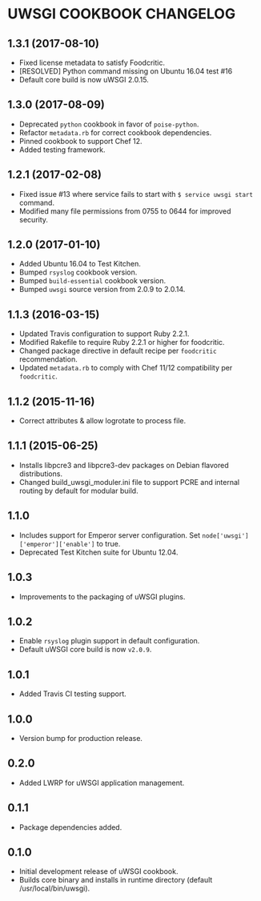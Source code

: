 UWSGI COOKBOOK CHANGELOG
========================

1.3.1 (2017-08-10)
------------------
- Fixed license metadata to satisfy Foodcritic.
- [RESOLVED] Python command missing on Ubuntu 16.04 test #16
- Default core build is now uWSGI 2.0.15.

1.3.0 (2017-08-09)
------------------
- Deprecated `python` cookbook in favor of `poise-python`.
- Refactor `metadata.rb` for correct cookbook dependencies.
- Pinned cookbook to support Chef 12.
- Added testing framework.

1.2.1 (2017-02-08)
------------------
- Fixed issue #13 where service fails to start with `$ service uwsgi start` command.
- Modified many file permissions from 0755 to 0644 for improved security.

1.2.0 (2017-01-10)
------------------
- Added Ubuntu 16.04 to Test Kitchen.
- Bumped `rsyslog` cookbook version.
- Bumped `build-essential` cookbook version.
- Bumped `uwsgi` source version from 2.0.9 to 2.0.14.

1.1.3 (2016-03-15)
------------------
- Updated Travis configuration to support Ruby 2.2.1.
- Modified Rakefile to require Ruby 2.2.1 or higher for foodcritic.
- Changed package directive in default recipe per `foodcritic` recommendation.
- Updated `metadata.rb` to comply with Chef 11/12 compatibility per `foodcritic`.

1.1.2 (2015-11-16)
------------------
- Correct attributes & allow logrotate to process file.

1.1.1 (2015-06-25)
------------------
- Installs libpcre3 and libpcre3-dev packages on Debian flavored distributions.
- Changed build_uwsgi_moduler.ini file to support PCRE and internal routing by default for modular build.

1.1.0
-----
- Includes support for Emperor server configuration.  Set `node['uwsgi']['emperor']['enable']` to true.
- Deprecated Test Kitchen suite for Ubuntu 12.04.

1.0.3
-----
- Improvements to the packaging of uWSGI plugins.

1.0.2
-----
- Enable `rsyslog` plugin support in default configuration.
- Default uWSGI core build is now `v2.0.9`.

1.0.1
-----
- Added Travis CI testing support.

1.0.0
-----
- Version bump for production release.

0.2.0
-----
- Added LWRP for uWSGI application management.

0.1.1
-----
- Package dependencies added.

0.1.0
-----
- Initial development release of uWSGI cookbook.
- Builds core binary and installs in runtime directory (default /usr/local/bin/uwsgi).

